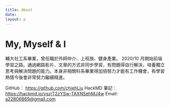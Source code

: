 ```yaml
---
title: About
date:
layout: p
---
```


# My, Myself & I

輔大社工系畢業，曾任職於外師仲介、上班族、健身產業。 2020/10 月開始前端學習之路。通過網路影片、文章的方式非同步學習，有問題得自行解決，培養獨立思考與解決問題的能力。本身非相關科系畢業得加倍努力才能有工作機會，有學習熱情今後會非常努力繼續精進。

GitHub： https://github.com/chiehLiu
HackMD 筆記：https://hackmd.io/vszjT2zYSw-TAXNSehMJ4w
Email: a22806869@gmail.com

<!-- # 技能

<ul>
<li>Front-End</li>
<li>HTML5/ CSS3</li>
<li>Javascript/ ES6</li>
<li>jQuery</li>
<li>SASS/ SCSS</li>
<li>Bootstrap</li>
<li>AJAX / API 串接</li>
<li>RWD</li>
</ul> -->
